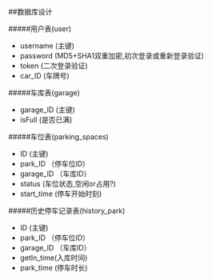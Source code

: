 ##数据库设计

#####用户表(user)
- username (主键)
- password (MD5+SHA1双重加密,初次登录或重新登录验证)
- token (二次登录验证)
- car_ID (车牌号)

#####车库表(garage)
- garage_ID (主键)
- isFull (是否已满)

#####车位表(parking_spaces)
- ID (主键)
- park_ID （停车位ID）
- garage_ID （车库ID）
- status (车位状态,空闲or占用?)
- start_time (停车开始时刻)

#####历史停车记录表(history_park)
- ID (主键)
- park_ID （停车位ID）
- garage_ID （车库ID）
- getIn_time(入库时间)
- park_time (停车时长)